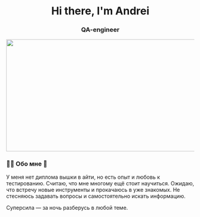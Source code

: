 <div id="header" align="center">
    <h1>Hi there, I'm  Andrei </h1>
    <h3>QA-engineer</h3>
</div>

<div align="center">
  <img src="https://media.giphy.com/media/dWesBcTLavkZuG35MI/giphy.gif" width="600" height="300"/>
</div>

### :man_technologist: Обо мне 🤞

У меня нет диплома вышки в айти, но есть опыт и любовь к тестированию. Считаю, что мне многому ещё стоит научиться. Ожидаю, что встречу новые инструменты и прокачаюсь в уже знакомых. Не стесняюсь задавать вопросы и самостоятельно искать информацию.

Суперсила — за ночь разберусь в любой теме.


